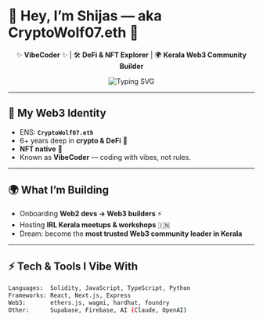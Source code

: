 # 🌌 Hey, I’m Shijas — aka **CryptoWolf07.eth** 🐺

<div align="center">

✨ **VibeCoder** ✨ | 🛠️ **DeFi & NFT Explorer** | 🌍 **Kerala Web3 Community Builder**  

![Typing SVG](https://readme-typing-svg.herokuapp.com?color=00F5D4&size=22&center=true&vCenter=true&width=600&lines=6+Years+in+Crypto;Building+Web3+Dreams;Onboarding+Web2+Devs+to+Web3;Pushing+DeFi+and+NFTs;Community+First;Future+is+Onchain)

</div>

---

## 🐺 My Web3 Identity  
- ENS: **`CryptoWolf07.eth`**  
- 6+ years deep in **crypto & DeFi** 🌊  
- **NFT native** 🎨  
- Known as **VibeCoder** — coding with vibes, not rules.  

---

## 🌍 What I’m Building  
- Onboarding **Web2 devs → Web3 builders** ⚡  
- Hosting **IRL Kerala meetups & workshops** 🇮🇳  
- Dream: become the **most trusted Web3 community leader in Kerala**  

---

## ⚡ Tech & Tools I Vibe With  
```bash
Languages:  Solidity, JavaScript, TypeScript, Python
Frameworks: React, Next.js, Express
Web3:       ethers.js, wagmi, hardhat, foundry
Other:      Supabase, Firebase, AI (Claude, OpenAI)
